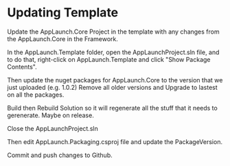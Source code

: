 # Updating Template

Update the AppLaunch.Core Project in the template with any changes from the AppLaunch.Core in the Framework.

In the AppLaunch.Template folder, open the AppLaunchProject.sln file, and to do that, right-click 
on AppLaunch.Template and click "Show Package Contents".

Then update the nuget packages for AppLaunch.Core to the version that we just uploaded (e.g. 1.0.2)
Remove all older versions and Upgrade to lastest on all the packages.

Build then Rebuild Solution so it will regenerate all the stuff that it needs to gerenerate. Maybe on release.

Close the AppLaunchProject.sln

Then edit AppLaunch.Packaging.csproj file and update the PackageVersion.

Commit and push changes to Github.